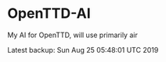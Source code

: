 # OpenTTD-AI
My AI for OpenTTD, will use primarily air

Latest backup: Sun Aug 25 05:48:01 UTC 2019
